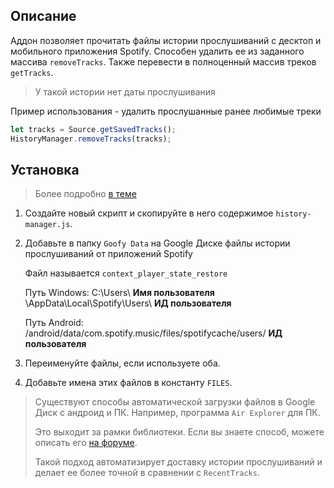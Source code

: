 ## Описание

Аддон позволяет прочитать файлы истории прослушиваний с десктоп и мобильного приложения Spotify.
Способен удалить ее из заданного массива `removeTracks`. Также перевести в полноценный массив треков `getTracks`.

> У такой истории нет даты прослушивания

Пример использования - удалить прослушанные ранее любимые треки
```js
let tracks = Source.getSavedTracks();
HistoryManager.removeTracks(tracks);
```

## Установка

> Более подробно [в теме](https://github.com/Chimildic/goofy/discussions/53)

1. Создайте новый скрипт и скопируйте в него содержимое `history-manager.js`.
2. Добавьте в папку `Goofy Data` на Google Диске файлы истории прослушиваний от приложений Spotify
   
   Файл называется `context_player_state_restore`

   Путь Windows: C:\Users\ **Имя пользователя** \AppData\Local\Spotify\Users\ **ИД пользователя**

   Путь Android: /android/data/com.spotify.music/files/spotifycache/users/ **ИД пользователя**

3. Переименуйте файлы, если используете оба.
3. Добавьте имена этих файлов в константу `FILES`.

> Существуют способы автоматической загрузки файлов в Google Диск с андроид и ПК. Например, программа `Air Explorer` для ПК. 
> 
> Это выходит за рамки библиотеки. Если вы знаете способ, можете описать его [на форуме](https://github.com/Chimildic/goofy/discussions).
> 
> Такой подход автоматизирует доставку истории прослушиваний и делает ее более точной в сравнении с `RecentTracks`. 
